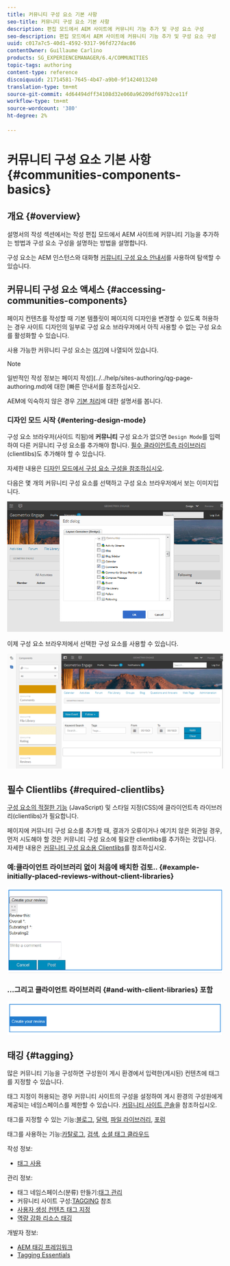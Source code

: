 ```yaml
---
title: 커뮤니티 구성 요소 기본 사항
seo-title: 커뮤니티 구성 요소 기본 사항
description: 편집 모드에서 AEM 사이트에 커뮤니티 기능 추가 및 구성 요소 구성
seo-description: 편집 모드에서 AEM 사이트에 커뮤니티 기능 추가 및 구성 요소 구성
uuid: c017a7c5-40d1-4592-9317-96fd727dac86
contentOwner: Guillaume Carlino
products: SG_EXPERIENCEMANAGER/6.4/COMMUNITIES
topic-tags: authoring
content-type: reference
discoiquuid: 21714581-7645-4b47-a9b0-9f1424013240
translation-type: tm+mt
source-git-commit: 4d64494dff34108d32e060a96209df697b2ce11f
workflow-type: tm+mt
source-wordcount: '380'
ht-degree: 2%

---
```



# 커뮤니티 구성 요소 기본 사항 {#communities-components-basics}

## 개요 {#overview}

설명서의 작성 섹션에서는 작성 편집 모드에서 AEM 사이트에 커뮤니티 기능을 추가하는 방법과 구성 요소 구성을 설명하는 방법을 설명합니다.

구성 요소는 AEM 인스턴스와 대화형 [커뮤니티 구성 요소 안내서](components-guide.md)를 사용하여 탐색할 수 있습니다.

## 커뮤니티 구성 요소 액세스 {#accessing-communities-components}

페이지 컨텐츠를 작성할 때 기본 템플릿이 페이지의 디자인을 변경할 수 있도록 허용하는 경우 사이트 디자인의 일부로 구성 요소 브라우저에서 아직 사용할 수 없는 구성 요소를 활성화할 수 있습니다.

사용 가능한 커뮤니티 구성 요소는 [여기](author-communities.md#available-communities-components)에 나열되어 있습니다.

>[!NOTE]
>
>일반적인 작성 정보는 페이지 작성](../../help/sites-authoring/qg-page-authoring.md)에 대한 [빠른 안내서를 참조하십시오.
>
>AEM에 익숙하지 않은 경우 [기본 처리](../../help/sites-authoring/basic-handling.md)에 대한 설명서를 봅니다.

### 디자인 모드 시작 {#entering-design-mode}

구성 요소 브라우저(사이드 킥됨)에 **커뮤니티** 구성 요소가 없으면 `Design Mode`를 입력하여 다른 커뮤니티 구성 요소를 추가해야 합니다. [필수 클라이언트측 라이브러리](#required-clientlibs) (clientlibs)도 추가해야 할 수 있습니다.

자세한 내용은 [디자인 모드에서 구성 요소 구성을 참조하십시오](../../help/sites-authoring/default-components-designmode.md).

다음은 몇 개의 커뮤니티 구성 요소를 선택하고 구성 요소 브라우저에서 보는 이미지입니다.

![chlimage_1-424](assets/chlimage_1-424.png)

이제 구성 요소 브라우저에서 선택한 구성 요소를 사용할 수 있습니다.

![chlimage_1-425](assets/chlimage_1-425.png)

## 필수 Clientlibs {#required-clientlibs}

[구성 요소의 적절한 기능](../../help/sites-developing/clientlibs.md) (JavaScript) 및 스타일 지정(CSS)에 클라이언트측 라이브러리(clientlibs)가 필요합니다.

페이지에 커뮤니티 구성 요소를 추가할 때, 결과가 오류이거나 예기치 않은 외관일 경우, 먼저 시도해야 할 것은 커뮤니티 구성 요소에 필요한 clientlibs를 추가하는 것입니다. 자세한 내용은 [커뮤니티 구성 요소용 Clientlibs](clientlibs.md)를 참조하십시오.

### 예:클라이언트 라이브러리 없이 처음에 배치한 검토.. {#example-initially-placed-reviews-without-client-libraries}

![chlimage_1-426](assets/chlimage_1-426.png)

### ...그리고 클라이언트 라이브러리 {#and-with-client-libraries} 포함

![chlimage_1-427](assets/chlimage_1-427.png)

## 태깅 {#tagging}

많은 커뮤니티 기능을 구성하면 구성원이 게시 환경에서 입력한(게시된) 컨텐츠에 태그를 지정할 수 있습니다.

태그 지정이 허용되는 경우 커뮤니티 사이트의 구성을 설정하여 게시 환경의 구성원에게 제공되는 네임스페이스를 제한할 수 있습니다. [커뮤니티 사이트 콘솔](sites-console.md#tagging)을 참조하십시오.

태그를 지정할 수 있는 기능:[블로그](blog-feature.md), [달력](calendar.md), [파일 라이브러리](file-library.md), [포럼](forum.md)

태그를 사용하는 기능:[카탈로그](catalog.md), [검색](search.md), [소셜 태그 클라우드](tagcloud.md)

작성 정보:

* [태그 사용](../../help/sites-authoring/tags.md)

관리 정보:

* 태그 네임스페이스(분류) 만들기:[태그 관리](../../help/sites-administering/tags.md)
* 커뮤니티 사이트 구성:[TAGGING](sites-console.md#tagging) 참조
* [사용자 생성 컨텐츠 태그 지정](../../help/sites-authoring/tags.md)
* [역량 강화 리소스 태깅](tag-resources.md)

개발자 정보:

* [AEM 태깅 프레임워크](../../help/sites-developing/framework.md)
* [Tagging Essentials](tag.md)

